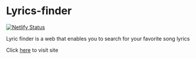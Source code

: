 # Lyrics-finder
[![Netlify Status](https://api.netlify.com/api/v1/badges/c635aa92-f6e5-4a2d-9a14-b95641a79162/deploy-status)](https://app.netlify.com/sites/getlirics/deploys)

Lyric finder is a web that enables you to search for your favorite song lyrics

Click <a href="https://getlirics.netlify.com/">here</a> to visit site 
